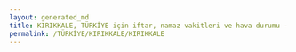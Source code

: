 ```yaml
---
layout: generated_md
title: KIRIKKALE, TÜRKİYE için iftar, namaz vakitleri ve hava durumu - ilçe/eyalet seç
permalink: /TÜRKİYE/KIRIKKALE/KIRIKKALE
---
```


<script type="text/javascript">
  var country = TÜRKİYE;
  var city = KIRIKKALE;
  var state = KIRIKKALE;
  var lat = 72;
  var lon = 21;
</script>
